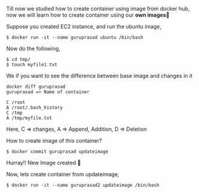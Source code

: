 Till now we studied how to create container using image from docker hub, now we will learn how to create container using our **own images**🚀

Suppose you created EC2 instance, and run the ubuntu image,
```
$ docker run -it --name guruprasad ubuntu /bin/bash 
```
Now do the following,
```
$ cd tmp/
$ touch myfile1.txt
```
We if you want to see the difference between base image and changes in it
```
docker diff guruprasad
guruprasad => Name of container

C /root
A /root/.bash_history
C /tmp  
A /tmp/myfile.txt
```
Here,
C => changes, 
A => Append, Addition, 
D => Deletion

How to create image of this container?
```
$ docker commit guruprasad updateimage
```
Hurray!! New Image created 🥳

Now, lets create container from updateimage, 
```
$ docker run -it --name guruprasad2 updateimage /bin/bash
```



